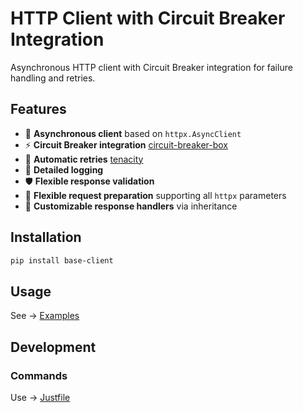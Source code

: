 # HTTP Client with Circuit Breaker Integration

Asynchronous HTTP client with Circuit Breaker integration for failure handling and retries.

## Features

- 🚀 **Asynchronous client** based on `httpx.AsyncClient`
- ⚡ **Circuit Breaker integration** [circuit-breaker-box](https://github.com/community-of-python/circuit-breaker-box)
- 🔄 **Automatic retries** [tenacity](https://tenacity.readthedocs.io/en/latest/)
- 📝 **Detailed logging**
- 🛡️ **Flexible response validation**
- 🔧 **Flexible request preparation** supporting all `httpx` parameters
- 🧩 **Customizable response handlers** via inheritance

## Installation

```bash
pip install base-client
```

## Usage
See -> [Examples](examples/)

## Development
### Commands
Use -> [Justfile](Justfile)

